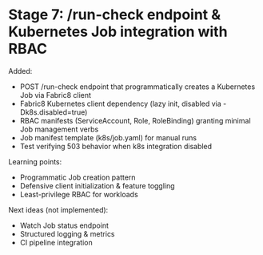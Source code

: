 # Stage 7: /run-check endpoint & Kubernetes Job integration with RBAC

Added:
- POST /run-check endpoint that programmatically creates a Kubernetes Job via Fabric8 client
- Fabric8 Kubernetes client dependency (lazy init, disabled via -Dk8s.disabled=true)
- RBAC manifests (ServiceAccount, Role, RoleBinding) granting minimal Job management verbs
- Job manifest template (k8s/job.yaml) for manual runs
- Test verifying 503 behavior when k8s integration disabled

Learning points:
- Programmatic Job creation pattern
- Defensive client initialization & feature toggling
- Least-privilege RBAC for workloads

Next ideas (not implemented):
- Watch Job status endpoint
- Structured logging & metrics
- CI pipeline integration
